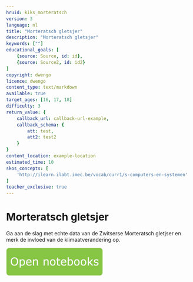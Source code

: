 ```yaml
---
hruid: kiks_morteratsch
version: 3
language: nl
title: "Morteratsch gletsjer"
description: "Morteratsch gletsjer"
keywords: [""]
educational_goals: [
    {source: Source, id: id}, 
    {source: Source2, id: id2}
]
copyright: dwengo
licence: dwengo
content_type: text/markdown
available: true
target_ages: [16, 17, 18]
difficulty: 3
return_value: {
    callback_url: callback-url-example,
    callback_schema: {
        att: test,
        att2: test2
    }
}
content_location: example-location
estimated_time: 10
skos_concepts: [
    'http://ilearn.ilabt.imec.be/vocab/curr1/s-computers-en-systemen'
]
teacher_exclusive: true
---
```


# Morteratsch gletsjer
Ga aan de slag met echte data van de Zwitserse Morteratsch gletjser en merk de invloed van de klimaatverandering op. 

[![](embed/Knop.png "Knop")](https://kiks.ilabt.imec.be/jupyterhub/?id=1930 "Morteratsch gletsjer")
